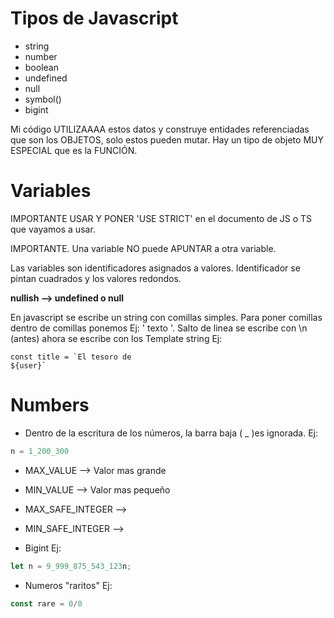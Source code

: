 # Tipos de Javascript

* string
* number
* boolean
* undefined
* null
* symbol()
* bigint

Mi código UTILIZAAAA estos datos y construye entidades referenciadas que son los OBJETOS, solo estos pueden mutar. Hay un tipo de objeto MUY ESPECIAL que es la FUNCIÓN.

# Variables

IMPORTANTE USAR Y PONER 'USE STRICT' en el documento de JS o TS que vayamos a usar.

IMPORTANTE. Una variable NO puede APUNTAR a otra variable.

Las variables son identificadores asignados a valores. Identificador se pintan cuadrados y los valores redondos.

**nullish --> undefined o null** 

En javascript se escribe un string con comillas simples.
Para poner comillas dentro de comillas ponemos  Ej: \' texto \'.
Salto de linea se escribe con \n (antes) ahora se escribe con los Template string Ej: 
```tjs
const title = `El tesoro de
${user}`
```

# Numbers

* Dentro de la escritura de los números, la barra baja ( _ )es ignorada. Ej:  
```js
n = 1_200_300
```

* MAX_VALUE --> Valor mas grande
* MIN_VALUE --> Valor mas pequeño

* MAX_SAFE_INTEGER -->
* MIN_SAFE_INTEGER -->

* Bigint Ej: 
```js
let n = 9_999_875_543_123n;
```

* Numeros "raritos"
Ej:
```js
const rare = 0/0
```
